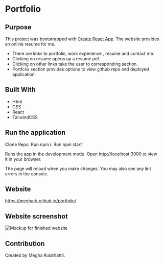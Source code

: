 
# Portfolio

## Purpose
This project was bootstrapped with [Create React App](https://github.com/facebook/create-react-app).
The website provides an online resume for me.
* There are links to portfolio, work experience , resume and contact me.
* Clicking on resume opens up a resume pdf.
* Clicking on other links take the user to corresponding section.
* Portfolio section provides options to view github repo and deployed application

## Built With
* Html
* CSS
* React
* TailwindCSS

## Run the application
Clone Repo.
Run npm i.
Run npm start`

Runs the app in the development mode.
Open [http://localhost:3000](http://localhost:3000) to view it in your browser.

The page will reload when you make changes.
You may also see any lint errors in the console.

## Website
https://meghark.github.io/portfolio/

## Website screenshot
![Mockup for finished website](./assets/images/portfolio.PNG)

## Contribution
Created by Megha Kulathattil.
